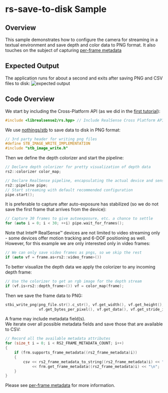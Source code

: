 # rs-save-to-disk Sample

## Overview

This sample demonstrates how to configure the camera for streaming in a textual environment and save depth and color data to PNG format. It also touches on the subject of capturing [per-frame metadata](../../doc/frame_metadata.md)

## Expected Output
The application runs for about a second and exits after saving PNG and CSV files to disk: 
![expected output](expected_output.PNG)

## Code Overview 

We start by including the Cross-Platform API (as we did in the [first tutorial](../capture/)):
```cpp
#include <librealsense2/rs.hpp> // Include RealSense Cross Platform API
```

We use [nothings/stb](https://github.com/nothings/stb) to save data to disk in PNG format: 
```cpp
// 3rd party header for writing png files
#define STB_IMAGE_WRITE_IMPLEMENTATION
#include "stb_image_write.h"
```

Then we define the depth colorizer and start the pipeline:
```cpp
// Declare depth colorizer for pretty visualization of depth data
rs2::colorizer color_map;

// Declare RealSense pipeline, encapsulating the actual device and sensors
rs2::pipeline pipe;
// Start streaming with default recommended configuration
pipe.start();
```

It is preferable to capture after auto-exposure has stabilized (so we do not save the first frame that arrives from the device):
```cpp
// Capture 30 frames to give autoexposure, etc. a chance to settle
for (auto i = 0; i < 30; ++i) pipe.wait_for_frames();
```

Note that Intel® RealSense™ devices are not limited to video streaming only - some devices offer motion tracking and 6-DOF positioning as well. However, for this example we are only interested only in video frames: 
```cpp
// We can only save video frames as pngs, so we skip the rest
if (auto vf = frame.as<rs2::video_frame>())
```

To better visualize the depth data we apply the colorizer to any incoming depth frame:
```cpp
// Use the colorizer to get an rgb image for the depth stream
if (vf.is<rs2::depth_frame>()) vf = color_map(frame);
```

Then we save the frame data to PNG: 
```cpp
stbi_write_png(png_file.str().c_str(), vf.get_width(), vf.get_height(),
               vf.get_bytes_per_pixel(), vf.get_data(), vf.get_stride_in_bytes());
```

A frame may include metadata field(s).  
We iterate over all possible metadata fields and save those that are available to CSV:
```cpp
// Record all the available metadata attributes
for (size_t i = 0; i < RS2_FRAME_METADATA_COUNT; i++)
{
    if (frm.supports_frame_metadata((rs2_frame_metadata)i))
    {
        csv << rs2_frame_metadata_to_string((rs2_frame_metadata)i) << ","
            << frm.get_frame_metadata((rs2_frame_metadata)i) << "\n";
    }
}
```
Please see [per-frame metadata](../../doc/frame_metadata.md) for more information.
